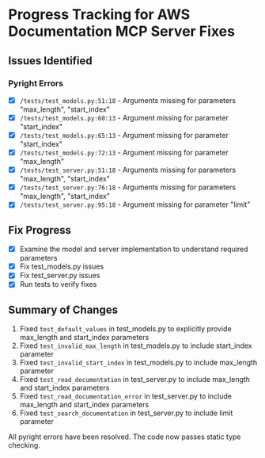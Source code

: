 # Progress Tracking for AWS Documentation MCP Server Fixes

## Issues Identified

### Pyright Errors
- [x] `/tests/test_models.py:51:18` - Arguments missing for parameters "max_length", "start_index"
- [x] `/tests/test_models.py:60:13` - Argument missing for parameter "start_index"
- [x] `/tests/test_models.py:65:13` - Argument missing for parameter "start_index"
- [x] `/tests/test_models.py:72:13` - Argument missing for parameter "max_length"
- [x] `/tests/test_server.py:51:18` - Arguments missing for parameters "max_length", "start_index"
- [x] `/tests/test_server.py:76:18` - Arguments missing for parameters "max_length", "start_index"
- [x] `/tests/test_server.py:95:18` - Argument missing for parameter "limit"

## Fix Progress
- [x] Examine the model and server implementation to understand required parameters
- [x] Fix test_models.py issues
- [x] Fix test_server.py issues
- [x] Run tests to verify fixes

## Summary of Changes

1. Fixed `test_default_values` in test_models.py to explicitly provide max_length and start_index parameters
2. Fixed `test_invalid_max_length` in test_models.py to include start_index parameter
3. Fixed `test_invalid_start_index` in test_models.py to include max_length parameter
4. Fixed `test_read_documentation` in test_server.py to include max_length and start_index parameters
5. Fixed `test_read_documentation_error` in test_server.py to include max_length and start_index parameters
6. Fixed `test_search_documentation` in test_server.py to include limit parameter

All pyright errors have been resolved. The code now passes static type checking.
